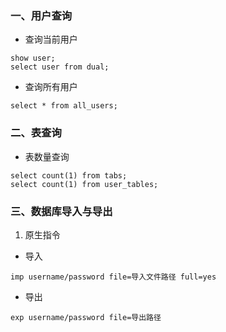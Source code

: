 ### 一、用户查询

+ 查询当前用户

```shell
show user;
select user from dual;
```



+ 查询所有用户

```shell
select * from all_users;
```



### 二、表查询

+ 表数量查询

```shell
select count(1) from tabs;
select count(1) from user_tables;
```





### 三、数据库导入与导出

1. 原生指令

+ 导入

```shell
imp username/password file=导入文件路径 full=yes
```

+ 导出

```shell
exp username/password file=导出路径
```

